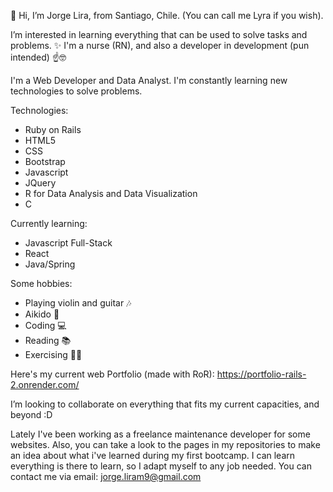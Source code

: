 👋 Hi, I’m Jorge Lira, from Santiago, Chile. (You can call me Lyra if you wish).

I’m interested in learning everything that can be used to solve tasks and problems. ✨
I'm a nurse (RN), and also a developer in development (pun intended) ☝🤓

I'm a Web Developer and Data Analyst. I'm constantly learning new technologies to solve problems.

Technologies:
- Ruby on Rails
- HTML5
- CSS
- Bootstrap
- Javascript
- JQuery
- R for Data Analysis and Data Visualization
- C

Currently learning:
- Javascript Full-Stack
- React
- Java/Spring

Some hobbies:
- Playing violin and guitar 🎶
- Aikido 🥋
- Coding 💻
- Reading 📚
- Exercising 🏃‍♂️

Here's my current web Portfolio (made with RoR): https://portfolio-rails-2.onrender.com/

I’m looking to collaborate on everything that fits my current capacities, and beyond :D

Lately I've been working as a freelance maintenance developer for some websites. Also, you can take a look to the pages in my repositories to make an idea about what i've learned during my first bootcamp. I can learn everything is there to learn, so I adapt myself to any job needed.
You can contact me via email: jorge.liram9@gmail.com

<!---
Lyrachan/Lyrachan is a ✨ special ✨ repository because its `README.md` (this file) appears on your GitHub profile.
You can click the Preview link to take a look at your changes.
--->

